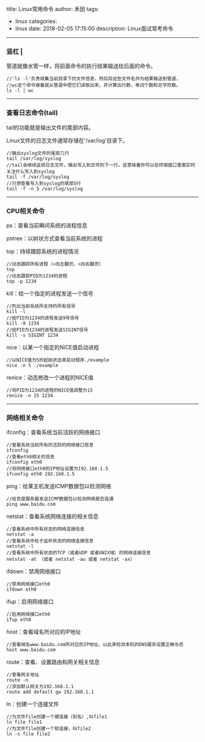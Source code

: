 title: Linux常用命令
author: 禾田
tags:
  - linux
categories:
  - linux
date: 2018-02-05 17:15:00
description: Linux面试常考命令
---
### 竖杠 |   

管道就像水管一样，将前面命令的执行结果输送给后面的命令。

```
//'ls -l'负责收集当前目录下的文件信息，然后将这些文件名作为结果输送到管道，
//wc这个命令接着就从管道中把它们读取出来，并计算出行数，单词个数和总字符数。
ls -l | wc
```
---
### 查看日志命令(tail)

tail的功能就是输出文件的尾部内容。  

Linux文件的日志文件通常存储在'/var/log'目录下。

```
//输出syslog文件的尾部几行
tail /var/log/syslog
//tail会继续监视日志文件，输出写入到文件的下一行。这意味着你可以在终端窗口里面实时关注什么写入到syslog
tail -f /var/log/syslog
//只想查看写入到syslog的尾部5行
tail -f -n 5 /var/log/syslog 
```
---
### CPU相关命令  

ps：查看当前瞬间系统的进程信息

pstree：以树状方式查看当前系统的进程

top：持续跟踪系统的进程情况
```
//动态跟踪所有进程（<向左翻页，>向右翻页）
top
//动态跟踪PID为1234的进程
top -p 1234
```

kill：给一个指定的进程发送一个信号
```
//列出当前系统所支持的所有信号
kill -l
//给PID为1234的进程发送9号信号
kill -9 1234    
//给PID为1234的进程发送SIGINT信号
kill -s SIGINT 1234
```

nice：以某一个指定的NICE值启动进程
```
//以NICE值为5的起始状态来启动程序./example
nice -n 5 ./example
```

renice：动态修改一个进程的NICE值
```
//将PID为1234的进程的NICE值调整为15
renice -n 15 1234
```
---
### 网络相关命令

ifconfig：查看系统当前活跃的网络接口
```
//查看系统当前所有的活跃的网络接口信息
ifconfig 
//查看eth0相关的信息
ifconfig eth0 
//将网络接口eth0的IP地址设置为192.168.1.5
ifconfig eth0 192.168.1.5 
```
ping：给某主机发送ICMP数据包以检测网络

```
//给百度服务器发送ICMP数据包以检测网络是否连通
ping www.baidu.com
```

netstat：查看系统网络连接的相关信息

```
//查看系统中所有状态的网络连接信息
netstat -a
//查看系统中处于监听状态的网络连接信息
netstat -l
//查看系统中所有状态的TCP（或者UDP 或者UNIX域）的网络连接信息
netstat -at （或者 netstat -au 或者 netstat -ax）
```

ifdown：禁用网络接口

```
//禁用网络接口eth0
ifdown eth0
```

ifup：启用网络接口

```
//启用网络接口eth0
ifup eth0
```

host：查看域名所对应的IP地址
```
//查看域名www.baidu.com所对应的IP地址，以此来检测本机的DNS服务设置正确与否
host www.baidu.com
```

route：查看、设置路由和网关相关信息

```
//查看网关地址
route -n
//添加默认网关为192.168.1.1
route add default gw 192.168.1.1
```

ln：创建一个连接文件

```
//为文件file创建一个硬连接（别名）,叫file1
ln file file1 
//为文件file创建一个软连接，叫file2 
ln -s file file2
```






